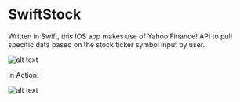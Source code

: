 # SwiftStock
Written in Swift, this IOS app makes use of Yahoo Finance! API to pull specific data based on the stock ticker symbol input by user. 

![alt text](https://github.com/rimanov/stockinfo/blob/main/CSC690_MockUp.png?raw=true)

In Action: 

![alt text](https://github.com/rimanov/stockinfo/blob/main/screenshot?raw=true)


